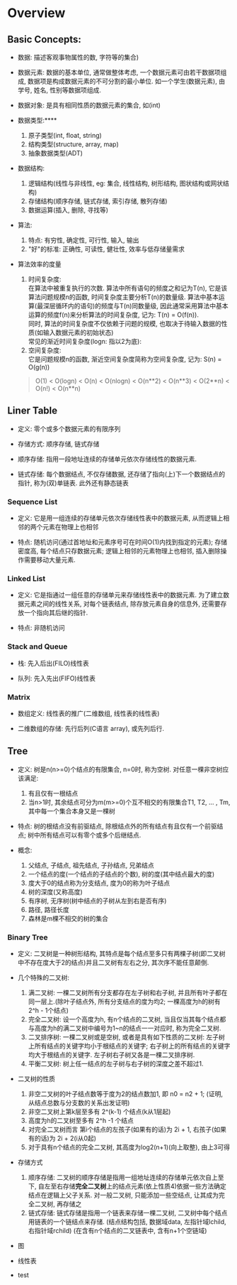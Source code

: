 # Overview

## Basic Concepts:

- 数据: 描述客观事物属性的数, 字符等的集合)

- 数据元素: 数据的基本单位, 通常做整体考虑, 一个数据元素可由若干数据项组成, 数据项是构成数据元素的不可分割的最小单位. 如一个学生(数据元素), 由学号, 姓名, 性别等数据项组成. 

- 数据对象: 是具有相同性质的数据元素的集合, 如(int)

- 数据类型:**** 
    1. 原子类型(int, float, string)
    2. 结构类型(structure, array, map)
    3. 抽象数据类型(ADT)

- 数据结构:
    1. 逻辑结构(线性与非线性, eg: 集合, 线性结构, 树形结构, 图状结构或网状结构)
    2. 存储结构(顺序存储, 链式存储, 索引存储, 散列存储)
    3. 数据运算(插入, 删除, 寻找等)

- 算法: 
    1. 特点: 有穷性, 确定性, 可行性, 输入, 输出
    2. "好"的标准: 正确性, 可读性, 健壮性, 效率与低存储量需求

- 算法效率的度量
    1. 时间复杂度:  
    在算法中被重复执行的次数. 算法中所有语句的频度之和记为T(n), 它是该算法问题规模n的函数, 时间复杂度主要分析T(n)的数量级. 算法中基本运算(最深层循环内的语句)的频度与T(n)同数量级, 因此通常采用算法中基本运算的频度f(n)来分析算法的时间复杂度, 记为: T(n) = O(f(n)).   
    同时, 算法的时间复杂度不仅依赖于问题的规模, 也取决于待输入数据的性质(如输入数据元素的初始状态)  
    常见的渐近时间复杂度(logn: 指以2为底):  
    2. 空间复杂度:  
    它是问题规模n的函数, 渐近空间复杂度简称为空间复杂度, 记为: S(n) = O(g(n))
    
    > O(1) < O(logn) < O(n) < O(nlogn) < O(n\*\*2) < O(n\*\*3) < O(2\*\*n) < O(n!) < O(n\*\*n)


## Liner Table

- 定义: 零个或多个数据元素的有限序列

- 存储方式: 顺序存储, 链式存储

- 顺序存储: 指用一段地址连续的存储单元依次存储线性的数据元素.

- 链式存储: 每个数据结点, 不仅存储数据, 还存储了指向(上)下一个数据结点的指针, 称为(双)单链表. 此外还有静态链表

### Sequence List

- 定义: 它是用一组连续的存储单元依次存储线性表中的数据元素, 从而逻辑上相邻的两个元素在物理上也相邻

- 特点: 随机访问(通过首地址和元素序号可在时间O(1)内找到指定的元素); 存储密度高, 每个结点只存数据元素; 逻辑上相邻的元素物理上也相邻, 插入删除操作需要移动大量元素.

### Linked List

- 定义: 它是指通过一组任意的存储单元来存储线性表中的数据元素. 为了建立数据元素之间的线性关系, 对每个链表结点, 除存放元素自身的信息外, 还需要存放一个指向其后继的指针.

- 特点: 非随机访问

### Stack and Queue

- 栈: 先入后出(FILO)线性表

- 队列: 先入先出(FIFO)线性表

### Matrix

- 数组定义: 线性表的推广(二维数组, 线性表的线性表)

- 二维数组的存储: 先行后列(C语言 array), 或先列后行.


## Tree

- 定义: 树是n(n>=0)个结点的有限集合, n=0时, 称为空树. 对任意一棵非空树应该满足:
    1. 有且仅有一根结点
    2. 当n>1时, 其余结点可分为m(m>=0)个互不相交的有限集合T1, T2, ... , Tm, 其中每一个集合本身又是一棵树

- 特点: 树的根结点没有前驱结点, 除根结点外的所有结点有且仅有一个前驱结点; 树中所有结点可以有零个或多个后继结点.

- 概念:
    1. 父结点, 子结点, 祖先结点, 子孙结点, 兄弟结点
    2. 一个结点的度(一个结点的子结点的个数), 树的度(其中结点最大的度)
    3. 度大于0的结点称为分支结点, 度为0的称为叶子结点
    4. 树的深度(又称高度)
    5. 有序树, 无序树(树中结点的子树从左到右是否有序)
    6. 路径, 路径长度
    7. 森林是m棵不相交的树的集合

### Binary Tree

- 定义: 二叉树是一种树形结构, 其特点是每个结点至多只有两棵子树(即二叉树中不存在度大于2的结点)并且二叉树有左右之分, 其次序不能任意颠倒.

- 几个特殊的二叉树:
    1. 满二叉树: 一棵二叉树所有分支都存在左子树和右子树, 并且所有叶子都在同一层上.(除叶子结点外, 所有分支结点的度为均2; 一棵高度为h的树有 2^h - 1个结点)
    2. 完全二叉树: 设一个高度为h, 有n个结点的二叉树, 当且仅当其每个结点都与高度为h的满二叉树中编号为1~n的结点一一对应时, 称为完全二叉树.
    3. 二叉排序树: 一棵二叉树或是空树, 或者是具有如下性质的二叉树: 左子树上所有结点的关键字均小于根结点的关键字; 右子树上的所有结点的关键字均大于根结点的关键字. 左子树右子树又各是一棵二叉排序树.
    4. 平衡二叉树: 树上任一结点的左子树与右子树的深度之差不超过1.

- 二叉树的性质
    1. 非空二叉树的叶子结点数等于度为2的结点数加1, 即 n0 = n2 + 1; (证明, 从结点总数与分支数的关系出发证明)
    2. 非空二叉树上第k层至多有 2^(k-1) 个结点(k从1层起)
    3. 高度为h的二叉树至多有 2^h -1 个结点
    4. 对完全二叉树而言 第i个结点的左孩子(如果有的话)为 2i + 1, 右孩子(如果有的话)为 2i + 2(i从0起)
    5. 对于具有n个结点的完全二叉树, 其高度为log2(n+1)(向上取整), 由上3可得

- 存储方式
    1. 顺序存储: 二叉树的顺序存储是指用一组地址连续的存储单元依次自上至下, 自左至右存储**完全二叉树**上的结点元素(依上性质4)依据一些方法确定结点在逻辑上父子关系. 对一般二叉树, 只能添加一些空结点, 让其成为完全二叉树, 再存储之
    2. 链式存储: 链式存储是指用一个链表来存储一棵二叉树, 二叉树中每个结点用链表的一个链结点来存储. (结点结构包括, 数据域data, 左指针域lchild, 右指针域rchild) (在含有n个结点的二叉链表中, 含有n+1个空链域)

- 图

- 线性表

- test
